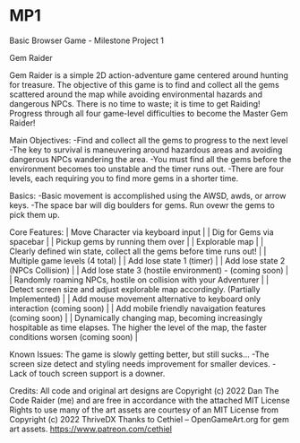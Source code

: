 # MP1
Basic Browser Game - Milestone Project 1

Gem Raider

Gem Raider is a simple 2D action-adventure game centered around hunting for treasure. The objective of this game is to find and collect all the gems scattered around the map while avoiding environmental hazards and dangerous NPCs. There is no time to waste; it is time to get Raiding! Progress through all four game-level difficulties to become the Master Gem Raider! 

Main Objectives:
-Find and collect all the gems to progress to the next level
-The key to survival is maneuvering around hazardous areas and avoiding dangerous NPCs wandering the area. 
-You must find all the gems before the environment becomes too unstable and the timer runs out. 
-There are four levels, each requiring you to find more gems in a shorter time. 

Basics:
-Basic movement is accomplished using the AWSD, awds, or arrow keys. 
-The space bar will dig boulders for gems. Run ovewr the gems to pick them up. 

Core Features:
 | Move Character via keyboard input |
 | Dig for Gems via spacebar |
 | Pickup gems by running them over |
 | Explorable map |
 | Clearly defined win state, collect all the gems before time runs out! |
 | Multiple game levels (4 total) |
 | Add lose state 1 (timer) |
 | Add lose state 2 (NPCs Collision) |
 | Add lose state 3 (hostile environment) - (coming soon) |
 | Randomly roaming NPCs, hostile on collision with your Adventurer |
 | Detect screen size and adjust explorable map accordingly. (Partially Implemented) |
 | Add mouse movement alternative to keyboard only interaction (coming soon) |
 | Add mobile friendly navaigation features (coming soon) |
 | Dynamically changing map, becoming increasingly hospitable as time elapses. The higher the level of the map, the faster conditions worsen (coming soon) |


Known Issues: The game is slowly getting better, but still sucks…
-The screen size detect and styling needs improvement for smaller devices.
-Lack of touch screen support is a downer. 

Credits:
All code and original art designs are Copyright (c) 2022 Dan The Code Raider (me) and are free in accordance with the attached MIT License
Rights to use many of the art assets are courtesy of an MIT License from Copyright (c) 2022 ThriveDX
Thanks to Cethiel – OpenGameArt.org for gem art assets. https://www.patreon.com/cethiel

